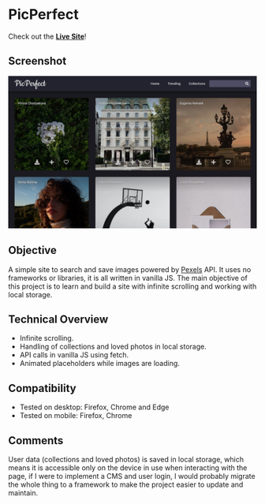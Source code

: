 # PicPerfect

Check out the [**Live Site**](https://montee-diego.github.io/pic-perfect/)!

## Screenshot

![PicPerfect](./gh-image.jpg)

## Objective

A simple site to search and save images powered by [Pexels](https://pexels.com/) API. It uses no
frameworks or libraries, it is all written in vanilla JS. The main objective of this project
is to learn and build a site with infinite scrolling and working with local storage.

## Technical Overview

- Infinite scrolling.
- Handling of collections and loved photos in local storage.
- API calls in vanilla JS using fetch.
- Animated placeholders while images are loading.

## Compatibility

- Tested on desktop: Firefox, Chrome and Edge
- Tested on mobile: Firefox, Chrome

## Comments

User data (collections and loved photos) is saved in local storage, which means it is accessible
only on the device in use when interacting with the page, if I were to implement a CMS and user
login, I would probably migrate the whole thing to a framework to make the project easier to update
and maintain.
